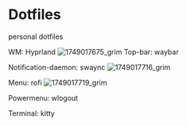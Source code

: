 # Dotfiles
personal dotfiles

WM: Hyprland
![1749017675_grim](https://github.com/user-attachments/assets/9f5abb3f-46b8-405b-9ce5-47a849ca060d)
Top-bar: waybar

Notification-daemon: swaync
![1749017716_grim](https://github.com/user-attachments/assets/f390f7f1-9dc8-483f-a2dc-47b4337090ef)

Menu: rofi
![1749017719_grim](https://github.com/user-attachments/assets/8feb0e3c-1769-4764-8025-d302a69e1130)

Powermenu: wlogout

Terminal: kitty
